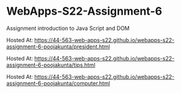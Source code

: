 # WebApps-S22-Assignment-6
Assignment introduction to Java Script and DOM

Hosted At: https://44-563-web-apps-s22.github.io/webapps-s22-assignment-6-poojakunta/president.html

Hosted At: https://44-563-web-apps-s22.github.io/webapps-s22-assignment-6-poojakunta/tips.html

Hosted At: https://44-563-web-apps-s22.github.io/webapps-s22-assignment-6-poojakunta/computer.html

